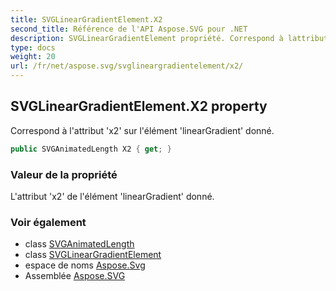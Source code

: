 ```yaml
---
title: SVGLinearGradientElement.X2
second_title: Référence de l'API Aspose.SVG pour .NET
description: SVGLinearGradientElement propriété. Correspond à lattribut x2 sur lélément linearGradient donné.
type: docs
weight: 20
url: /fr/net/aspose.svg/svglineargradientelement/x2/
---
```

## SVGLinearGradientElement.X2 property

Correspond à l'attribut 'x2' sur l'élément 'linearGradient' donné.

```csharp
public SVGAnimatedLength X2 { get; }
```

### Valeur de la propriété

L'attribut 'x2' de l'élément 'linearGradient' donné.

### Voir également

* class [SVGAnimatedLength](../../../aspose.svg.datatypes/svganimatedlength/)
* class [SVGLinearGradientElement](../)
* espace de noms [Aspose.Svg](../../svglineargradientelement/)
* Assemblée [Aspose.SVG](../../../)



